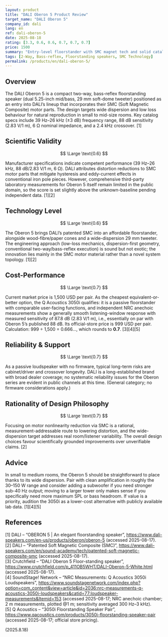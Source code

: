 ```yaml
---
layout: product
title: "DALI Oberon 5 Product Review"
target_name: "DALI Oberon 5"
company_id: dali
lang: en
ref: dali-oberon-5
date: 2025-08-18
rating: [3.3, 0.6, 0.6, 0.7, 0.7, 0.7]
price: 1500
summary: "Entry-level floorstander with SMC magnet tech and solid catalog specs; independent lab data remains limited; faces strong value competition."
tags: [2-Way, Bass-reflex, Floorstanding speakers, SMC Technology]
permalink: /products/en/dali-oberon-5/
---
```

## Overview

The DALI Oberon 5 is a compact two-way, bass-reflex floorstanding speaker (dual 5.25-inch mid/bass, 29 mm soft-dome tweeter) positioned as an entry into DALI’s lineup that incorporates their SMC (Soft Magnetic Composite) motor parts. The design targets wide dispersion and low loss behaviour for natural reproduction in small to mid-size rooms. Key catalog specs include 39 Hz–26 kHz (±3 dB) frequency range, 88 dB sensitivity (2.83 V/1 m), 6 Ω nominal impedance, and a 2.4 kHz crossover. [1]

## Scientific Validity

$$ \Large \text{0.6} $$

Manufacturer specifications indicate competent performance (39 Hz–26 kHz, 88 dB/2.83 V/1 m, 6 Ω). DALI attributes distortion reductions to SMC motor parts that mitigate hysteresis and eddy-current effects in conventional iron pole pieces. However, comprehensive third-party laboratory measurements for Oberon 5 itself remain limited in the public domain, so the score is set slightly above the unknown-baseline pending independent data. [1][2]

## Technology Level

$$ \Large \text{0.6} $$

The Oberon 5 brings DALI’s patented SMC into an affordable floorstander, alongside wood-fibre/paper cones and a wide-dispersion 29 mm tweeter. The engineering approach (low-loss mechanics, dispersion-first geometry, conventional two-way/bass-reflex execution) is sound but not exotic; the innovation lies mainly in the SMC motor material rather than a novel system topology. [1][2]

## Cost-Performance

$$ \Large \text{0.7} $$

Current market price is 1,500 USD per pair. As the cheapest equivalent-or-better option, the Q Acoustics 3050i qualifies: it is a passive floorstander with comparable user-facing functions, and independent NRC anechoic measurements show a generally smooth listening-window response with measured sensitivity of 87.8 dB (2.83 V/1 m), i.e., essentially on par with Oberon 5’s published 88 dB. Its official-store price is 999 USD per pair. Calculation: 999 ÷ 1,500 = 0.666…, which rounds to **0.7**. [3][4][5]

## Reliability & Support

$$ \Large \text{0.7} $$

As a passive loudspeaker with no firmware, typical long-term risks are cabinet/driver and crossover longevity. DALI is a long-established brand with broad dealer coverage; no systematic reliability issues for the Oberon series are evident in public channels at this time. (General category; no firmware considerations apply.)

## Rationality of Design Philosophy

$$ \Large \text{0.7} $$

Focusing on motor nonlinearity reduction via SMC is a rational, measurement-addressable route to lowering distortion, and the wide-dispersion target addresses real room/listener variability. The overall design choices favour scientifically grounded improvements over unverifiable claims. [2]

## Advice

In small to medium rooms, the Oberon 5 should be straightforward to place thanks to its wide dispersion. Pair with clean amplification in roughly the 30–150 W range and consider adding a subwoofer if you need stronger sub-40 Hz output; moving to a larger tower only makes sense if you specifically need more maximum SPL or bass headroom. If value is a priority, audition the 3050i as a lower-cost alternative with publicly available lab data. [1][4][5]

## References

[1] DALI – “OBERON 5 | An elegant floorstanding speaker”, https://www.dali-speakers.com/en-us/products/oberon/oberon-5 (accessed 2025-08-17).  
[2] DALI – “Patented Soft Magnetic Composite (SMC)”, https://www.dali-speakers.com/en/sound-academy/tech/patented-soft-magnetic-composite-smc (accessed 2025-08-17).  
[3] Crutchfield – “DALI Oberon 5 Floor-standing speaker”, https://www.crutchfield.com/p_411OB5WHT/DALI-Oberon-5-White.html (accessed 2025-08-17).  
[4] SoundStage! Network – “NRC Measurements: Q Acoustics 3050i Loudspeakers”, https://www.soundstagenetwork.com/index.php?option=com_content&view=article&id=2036:nrc-measurements-q-acoustics-3050i-loudspeakers&catid=77:loudspeaker-measurements&Itemid=153 (accessed 2025-08-17; NRC anechoic chamber; 2 m measurements, plotted @1 m; sensitivity averaged 300 Hz–3 kHz).  
[5] Q Acoustics – “3050i Floorstanding Speaker Pair”, https://www.qacoustics.com/products/3050i-floorstanding-speaker-pair (accessed 2025-08-17; official store pricing).

(2025.8.18)

